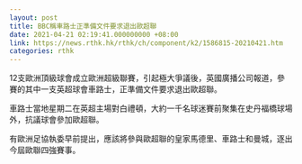 ```yaml
---
layout: post
title: BBC稱車路士正準備文件要求退出歐超聯
date: 2021-04-21 02:19:41.000000000 +08:00
link: https://news.rthk.hk/rthk/ch/component/k2/1586815-20210421.htm
categories: rthk
---
```


12支歐洲頂級球會成立歐洲超級聯賽，引起極大爭議後，英國廣播公司報道，參賽的其中一支英超球會車路士，正準備文件要求退出歐超聯。

車路士當地星期二在英超主場對白禮頓，大約一千名球迷賽前聚集在史丹福橋球場外，抗議球會參加歐超聯。

有歐洲足協執委早前提出，應該將參與歐超聯的皇家馬德里、車路士和曼城，逐出今屆歐聯四強賽事。
